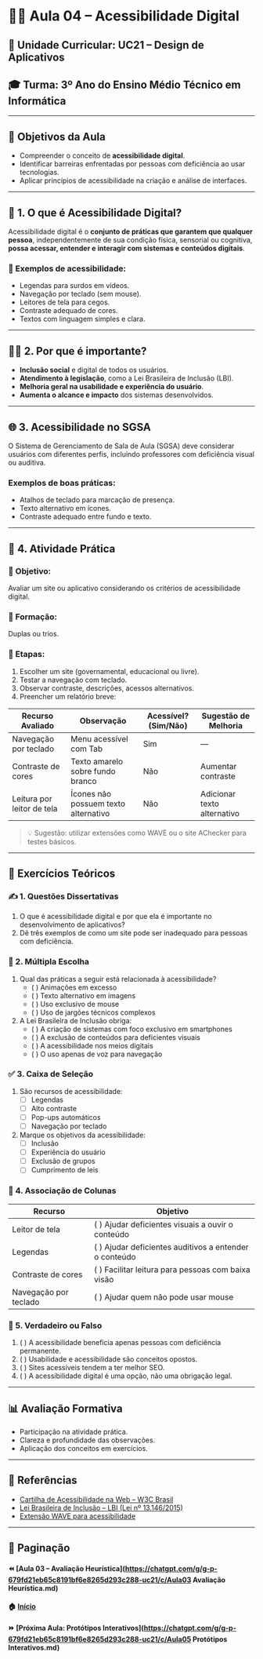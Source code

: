 # 👨‍🎓 Aula 04 – Acessibilidade Digital

## 📘 Unidade Curricular: UC21 – Design de Aplicativos

## 🎓 Turma: 3º Ano do Ensino Médio Técnico em Informática

------

## 🎯 Objetivos da Aula

- Compreender o conceito de **acessibilidade digital**.
- Identificar barreiras enfrentadas por pessoas com deficiência ao usar tecnologias.
- Aplicar princípios de acessibilidade na criação e análise de interfaces.

------

## 🧠 1. O que é Acessibilidade Digital?

Acessibilidade digital é o **conjunto de práticas que garantem que qualquer pessoa**, independentemente de sua condição física, sensorial ou cognitiva, **possa acessar, entender e interagir com sistemas e conteúdos digitais**.

### 💬 Exemplos de acessibilidade:

- Legendas para surdos em vídeos.
- Navegação por teclado (sem mouse).
- Leitores de tela para cegos.
- Contraste adequado de cores.
- Textos com linguagem simples e clara.

------

## 👩‍🦯 2. Por que é importante?

- **Inclusão social** e digital de todos os usuários.
- **Atendimento à legislação**, como a Lei Brasileira de Inclusão (LBI).
- **Melhoria geral na usabilidade e experiência do usuário**.
- **Aumenta o alcance e impacto** dos sistemas desenvolvidos.

------

## 🌐 3. Acessibilidade no SGSA

O Sistema de Gerenciamento de Sala de Aula (SGSA) deve considerar usuários com diferentes perfis, incluindo professores com deficiência visual ou auditiva.

### Exemplos de boas práticas:

- Atalhos de teclado para marcação de presença.
- Texto alternativo em ícones.
- Contraste adequado entre fundo e texto.

------

## 🧪 4. Atividade Prática

### 🎯 Objetivo:

Avaliar um site ou aplicativo considerando os critérios de acessibilidade digital.

### 👥 Formação:

Duplas ou trios.

### 📝 Etapas:

1. Escolher um site (governamental, educacional ou livre).
2. Testar a navegação com teclado.
3. Observar contraste, descrições, acessos alternativos.
4. Preencher um relatório breve:

| Recurso Avaliado           | Observação                           | Acessível? (Sim/Não) | Sugestão de Melhoria        |
| -------------------------- | ------------------------------------ | -------------------- | --------------------------- |
| Navegação por teclado      | Menu acessível com Tab               | Sim                  | —                           |
| Contraste de cores         | Texto amarelo sobre fundo branco     | Não                  | Aumentar contraste          |
| Leitura por leitor de tela | Ícones não possuem texto alternativo | Não                  | Adicionar texto alternativo |

> 💡 Sugestão: utilizar extensões como WAVE ou o site AChecker para testes básicos.

------

## 📝 Exercícios Teóricos

### ✍️ 1. Questões Dissertativas

1. O que é acessibilidade digital e por que ela é importante no desenvolvimento de aplicativos?
2. Dê três exemplos de como um site pode ser inadequado para pessoas com deficiência.

### 🔘 2. Múltipla Escolha

1. Qual das práticas a seguir está relacionada à acessibilidade?
   - ( ) Animações em excesso
   - ( ) Texto alternativo em imagens
   - ( ) Uso exclusivo de mouse
   - ( ) Uso de jargões técnicos complexos
2. A Lei Brasileira de Inclusão obriga:
   - ( ) A criação de sistemas com foco exclusivo em smartphones
   - ( ) A exclusão de conteúdos para deficientes visuais
   - ( ) A acessibilidade nos meios digitais
   - ( ) O uso apenas de voz para navegação

### ✅ 3. Caixa de Seleção

1. São recursos de acessibilidade:
   - [ ] Legendas
   - [ ] Alto contraste
   -  [ ] Pop-ups automáticos
   - [ ] Navegação por teclado
2. Marque os objetivos da acessibilidade:
   - [ ] Inclusão
   - [ ] Experiência do usuário
   -  [ ] Exclusão de grupos
   - [ ] Cumprimento de leis

### 🔄 4. Associação de Colunas

| Recurso               | Objetivo                                               |
| --------------------- | ------------------------------------------------------ |
| Leitor de tela        | ( ) Ajudar deficientes visuais a ouvir o conteúdo      |
| Legendas              | ( ) Ajudar deficientes auditivos a entender o conteúdo |
| Contraste de cores    | ( ) Facilitar leitura para pessoas com baixa visão     |
| Navegação por teclado | ( ) Ajudar quem não pode usar mouse                    |

### 🔁 5. Verdadeiro ou Falso

1. ( ) A acessibilidade beneficia apenas pessoas com deficiência permanente.
2. ( ) Usabilidade e acessibilidade são conceitos opostos.
3. ( ) Sites acessíveis tendem a ter melhor SEO.
4. ( ) A acessibilidade digital é uma opção, não uma obrigação legal.

------

## 📊 Avaliação Formativa

- Participação na atividade prática.
- Clareza e profundidade das observações.
- Aplicação dos conceitos em exercícios.

------

## 🔗 Referências

- [Cartilha de Acessibilidade na Web – W3C Brasil](https://acessibilidade.gov.br/)
- [Lei Brasileira de Inclusão – LBI (Lei nº 13.146/2015)](http://www.planalto.gov.br/ccivil_03/_ato2015-2018/2015/lei/l13146.htm)
- [Extensão WAVE para acessibilidade](https://wave.webaim.org/extension/)

------

## 🧭 Paginação

#### ⏪ [Aula 03 – Avaliação Heurística](https://chatgpt.com/g/g-p-679fd21eb65c8191bf6e8265d293c288-uc21/c/Aula03 Avaliação Heurística.md)

#### 🏠 [Início](https://chatgpt.com/g/g-p-679fd21eb65c8191bf6e8265d293c288-uc21/README.md)

#### ⏩ [Próxima Aula: Protótipos Interativos](https://chatgpt.com/g/g-p-679fd21eb65c8191bf6e8265d293c288-uc21/c/Aula05 Protótipos Interativos.md)